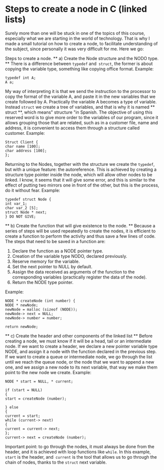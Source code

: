 # Steps to create a node in C (linked lists)



Surely more than one will be stuck in one of the topics of this course, especially what we are starting in the world of technology. That is why I made a small tutorial on how to create a node, to facilitate understanding of the subject, since personally it was very difficult for me.
Here we go:

Steps to create a node.
** a) Create the Node structure and the NODO type. **
There is a difference between `typedef` and` struct`, the former is about copying the variable type, something like copying office format. Example:

```
typedef int A;
A a;
```



My way of interpreting it is that we send the instruction to the processor to copy the format of the variable A, and paste it in the new variables that we create followed by A. Practically the variable A becomes a type of variable.
Instead `struct` we create a tree of variables, and that is why it is named ** struct **, which means" structure "in Spanish. The objective of using this reserved word is to give more order to the variables of our program, since it allows grouping those that are related, such as in a customer file, name and address, it is convenient to access them through a structure called customer. Example:

```
Struct Client {
char name [100];
char address [100];
};
```


Returning to the Nodes, together with the structure we create the `typedef`, but with a unique feature: the autoreference. This is achieved by creating a structure type pointer inside the node, which will allow other nodes to be linked. I know, it seems that it will give some error, and this is similar to the effect of putting two mirrors one in front of the other, but this is the process, do it without fear. Example:

```
typedef struct Node {
int var_1;
char var_2 [5];
struct Node * next;
} DO NOT GIVE;
```



** b) Create the function that will give existence to the node. **
Because a series of steps will be used repeatedly to create the nodes, it is efficient to create a function to perform the activity and thus save a few lines of code.
The steps that need to be saved in a function are:

1. Declare the function as a NODE pointer type.
2. Creation of the variable type NODO, declared previously.
3. Reserve memory for the variable.
4. Set the next pointer to NULL by default.
5. Assign the data received as arguments of the function to the corresponding variables (practically register the data of the node).
6. Return the NODE type pointer.

Example:

```
NODE * createNode (int number) {
NODE * newNode;
newNode = malloc (sizeof (NODE));
newNode-> next = NULL;
newNode-> number = number;

return newNode;
```



** c) Create the header and other components of the linked list **
Before creating a node, we must know if it will be a head, tail or an intermediate node. If we want to create a header, we declare a new pointer variable type NODE, and assign it a node with the function declared in the previous step. If we want to create a queue or intermediate node, we go through the list until we reach the queue node, or the node that we want to append a new one, and we assign a new node to its next variable, that way we make them point to the new node we create.
Example:

```
NODE * start = NULL, * current;

if (start = NULL)
{
start = createNode (number);

} else
{
current = start;
while (current-> next)
{
current = current-> next;
};
current-> next = createNode (number);
```



Important point: to go through the nodes, it must always be done from the header, and it is achieved with loop functions like `while`.
In this example, `start` is the header, and` current` is the tool that allows us to go through the chain of nodes, thanks to the `struct` next variable.